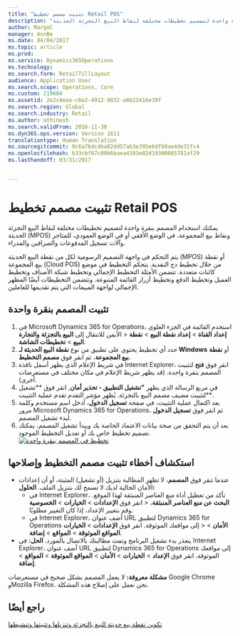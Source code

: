 ```yaml
---
title: "تثبيت مصمم تخطيط Retail POS"
description: "يمكنك استخدام المصمم بنقرة واحدة لتصميم تخطيطات مختلفة لنقاط البيع التجزئة الحديثة (MPOS) ونقاط بيع المجموعة، في الوضع الأفقي أو في الوضع العمودي، للمتاجر وآلات تسجيل المدفوعات والصرافين والمدراء."
author: MargoC
manager: AnnBe
ms.date: 04/04/2017
ms.topic: article
ms.prod: 
ms.service: Dynamics365Operations
ms.technology: 
ms.search.form: RetailTillLayout
audience: Application User
ms.search.scope: Operations, Core
ms.custom: 219684
ms.assetid: 2e2c4eea-c6e2-4912-9832-a6b22416e39f
ms.search.region: Global
ms.search.industry: Retail
ms.author: athinesh
ms.search.validFrom: 2016-11-30
ms.dyn365.ops.version: Version 1611
translationtype: Human Translation
ms.sourcegitcommit: 0c6a7bdc4ba82dd57ab3e395e6dfb0ae4de31fc4
ms.openlocfilehash: b33cbf67c00b6baea4393e82d19300085781af29
ms.lasthandoff: 03/31/2017


---
```


# <a name="install-the-retail-pos-layout-designer"></a>تثبيت مصمم تخطيط Retail POS

يمكنك استخدام المصمم بنقرة واحدة لتصميم تخطيطات مختلفة لنقاط البيع التجزئة الحديثة (MPOS) ونقاط بيع المجموعة، في الوضع الأفقي أو في الوضع العمودي، للمتاجر وآلات تسجيل المدفوعات والصرافين والمدراء.

يتم التحكم في واجهة التصميم الرسومية لكل من نقطة البيع الحديثة (MPOS) أو نقطة بيع المجموعة (Cloud POS) من خلال تخطيط دج النقدية. يتحكم التخطيط في موضع كائنات متعددة. تتضمن الأمثلة التخطيط الإجمالي وتخطيط شبكة الأصناف وتخطيط العميل وتخطيط الدفع وتخطيط أزرار القائمة المتنوعة. وتتضمن التخطيطات أيضًا المظهر الإجمالي لواجهة المبيعات التي يتم تقديمها للعاملين.

## <a name="install-the-oneclick-designer"></a>تثبيت المصمم بنقرة واحدة
1.  في Microsoft Dynamics 365 for Operations، استخدم القائمة في الجزء العلوي الأيمن للانتقال إلى **البيع بالتجزئة** **والتجارة‏‎** &gt; **إعداد القناة** &gt; **إعداد نقطة البيع** &gt; **نقطة البيع** &gt; **تخطيطات الشاشة**.
2.  حدد أي تخطيط يحتوي على تطبيق من نوع **نقطة البيع الحديثة لـ Windows** أو **نقطة بيع المجموعة‬**، ثم انقر فوق **مصمم التخطيط**.
3.  في شريط الإعلام الذي يظهر أسفل نافذة Internet Explorer، انقر فوق **فتح** لتثبيت المصمم بنقرة واحدة. (قد يظهر شريط الإعلام في مكان مختلف في مستعرضات أخرى).
4.  في مربع الرسالة الذي يظهر **"تشغيل التطبيق - تحذير أمان**, انقر فوق **تشغيل **لتثبيت مضيف مصمم البيع بالتجزئة. يُظهر مؤشر التقدم تقدم عملية التثبيت.
5.  بعد اكتمال عملية التثبيت، في صفحة **تسجيل الدخول**، أدخل اسم مستخدم وكلمة مرور Microsoft Dynamics 365 for Operations، ثم انقر فوق **تسجيل الدخول** لبدء تشغيل المصمم.
6.  بعد أن يتم التحقق من صحة بيانات الاعتماد الخاصة بك ويبدأ تشغيل المصمم، يمكنك تصميم تخطيط خاص بك أو تعديل التخطيط الموجود. [![تخطيط في المصمم بنقرة واحدة](./media/screenlayoutdesign_mposdownload-1024x664.png)](./media/screenlayoutdesign_mposdownload.png)

## <a name="troubleshoot-the-installation-of-the-layout-designer"></a>استكشاف أخطاء تثبيت مصمم التخطيط وإصلاحها
-   عندما تنقر فوق **المصمم**، لا تظهر المطالبة بتنزيل (أو تشغيل) المثبتة، أو أن إعدادات الأمان الحالية لديك لا تسمح لك بتنزيل الملف. **الحلول‏‎:**
    -   في Internet Explorer، تأكد من تعطيل أداة منع العناصر المنبثقة لهذا الموقع. انقر فوق **الإعدادات** &gt; **الخيارات** &gt; **الخصوصية‏‎** &gt; **البحث عن منع العناصر المنبثقة**، وقم بتغيير الإعداد، إذا كان التغيير مطلوبًا.
    -   في Internet Explorer، أضف عنوان URL لتطبيق Dynamics 365 for Operations إلى مواقعك الموثوقة. انقر فوق **الإعدادات** &gt; **الخيارات** &gt; **‎الأمان** &gt; **المواقع الموثوقة** &gt; **المواقع** &gt; **إضافة**.
-   يتعذر بدء تشغيل البرنامج وتمت مطالبتك بالاتصال بالمورد. **الحل:** في Internet Explorer، أضف عنوان URL لتطبيق Dynamics 365 for Operations إلى مواقعك الموثوقة. انقر فوق **الإعداد** &gt; **الخيارات** &gt; **الأمان** &gt; **المواقع الموثوقة** &gt; **المواقع** &gt; **إضافة**.

**مشكلة معروفة:** لا يعمل المصمم بشكل صحيح في مستعرضات Google Chrome وMozilla Firefox. نحن نعمل على إصلاح هذه المشكلة.

<a name="see-also"></a>راجع أيضًا
--------

[تكوين نقطة بيع حديثة للبيع بالتجزئة وتنزيلها وتثبيتها وتنشيطها](retail-modern-pos-device-activation.md)


